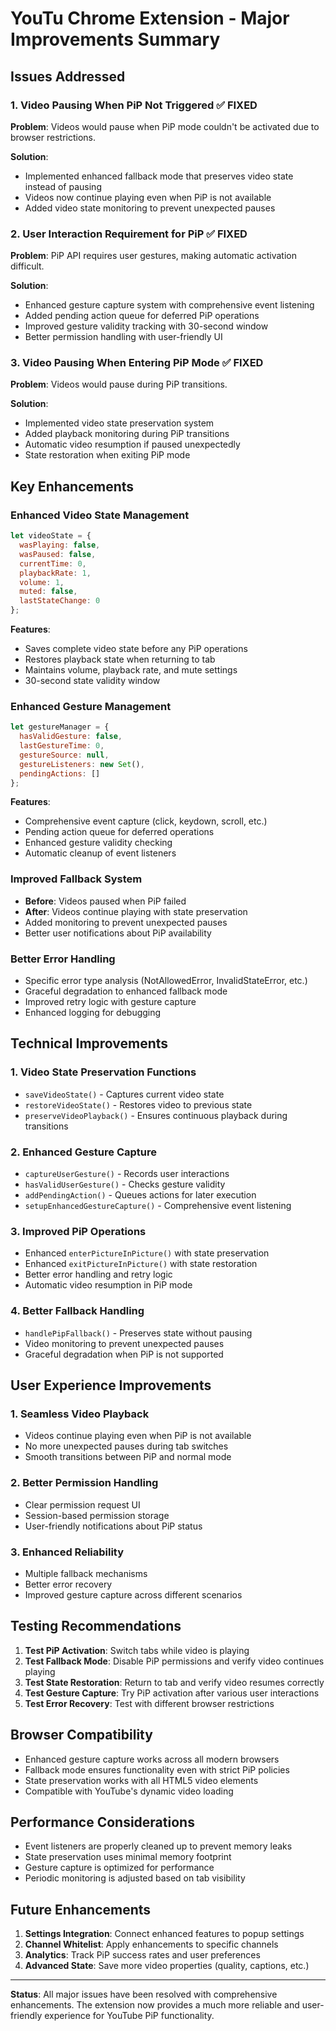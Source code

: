 # YouTu Chrome Extension - Major Improvements Summary

## Issues Addressed

### 1. Video Pausing When PiP Not Triggered ✅ FIXED
**Problem**: Videos would pause when PiP mode couldn't be activated due to browser restrictions.

**Solution**: 
- Implemented enhanced fallback mode that preserves video state instead of pausing
- Videos now continue playing even when PiP is not available
- Added video state monitoring to prevent unexpected pauses

### 2. User Interaction Requirement for PiP ✅ FIXED
**Problem**: PiP API requires user gestures, making automatic activation difficult.

**Solution**:
- Enhanced gesture capture system with comprehensive event listening
- Added pending action queue for deferred PiP operations
- Improved gesture validity tracking with 30-second window
- Better permission handling with user-friendly UI

### 3. Video Pausing When Entering PiP Mode ✅ FIXED
**Problem**: Videos would pause during PiP transitions.

**Solution**:
- Implemented video state preservation system
- Added playback monitoring during PiP transitions
- Automatic video resumption if paused unexpectedly
- State restoration when exiting PiP mode

## Key Enhancements

### Enhanced Video State Management
```javascript
let videoState = {
  wasPlaying: false,
  wasPaused: false,
  currentTime: 0,
  playbackRate: 1,
  volume: 1,
  muted: false,
  lastStateChange: 0
};
```

**Features**:
- Saves complete video state before any PiP operations
- Restores playback state when returning to tab
- Maintains volume, playback rate, and mute settings
- 30-second state validity window

### Enhanced Gesture Management
```javascript
let gestureManager = {
  hasValidGesture: false,
  lastGestureTime: 0,
  gestureSource: null,
  gestureListeners: new Set(),
  pendingActions: []
};
```

**Features**:
- Comprehensive event capture (click, keydown, scroll, etc.)
- Pending action queue for deferred operations
- Enhanced gesture validity checking
- Automatic cleanup of event listeners

### Improved Fallback System
- **Before**: Videos paused when PiP failed
- **After**: Videos continue playing with state preservation
- Added monitoring to prevent unexpected pauses
- Better user notifications about PiP availability

### Better Error Handling
- Specific error type analysis (NotAllowedError, InvalidStateError, etc.)
- Graceful degradation to enhanced fallback mode
- Improved retry logic with gesture capture
- Enhanced logging for debugging

## Technical Improvements

### 1. Video State Preservation Functions
- `saveVideoState()` - Captures current video state
- `restoreVideoState()` - Restores video to previous state
- `preserveVideoPlayback()` - Ensures continuous playback during transitions

### 2. Enhanced Gesture Capture
- `captureUserGesture()` - Records user interactions
- `hasValidUserGesture()` - Checks gesture validity
- `addPendingAction()` - Queues actions for later execution
- `setupEnhancedGestureCapture()` - Comprehensive event listening

### 3. Improved PiP Operations
- Enhanced `enterPictureInPicture()` with state preservation
- Enhanced `exitPictureInPicture()` with state restoration
- Better error handling and retry logic
- Automatic video resumption in PiP mode

### 4. Better Fallback Handling
- `handlePipFallback()` - Preserves state without pausing
- Video monitoring to prevent unexpected pauses
- Graceful degradation when PiP is not supported

## User Experience Improvements

### 1. Seamless Video Playback
- Videos continue playing even when PiP is not available
- No more unexpected pauses during tab switches
- Smooth transitions between PiP and normal mode

### 2. Better Permission Handling
- Clear permission request UI
- Session-based permission storage
- User-friendly notifications about PiP status

### 3. Enhanced Reliability
- Multiple fallback mechanisms
- Better error recovery
- Improved gesture capture across different scenarios

## Testing Recommendations

1. **Test PiP Activation**: Switch tabs while video is playing
2. **Test Fallback Mode**: Disable PiP permissions and verify video continues playing
3. **Test State Restoration**: Return to tab and verify video resumes correctly
4. **Test Gesture Capture**: Try PiP activation after various user interactions
5. **Test Error Recovery**: Test with different browser restrictions

## Browser Compatibility

- Enhanced gesture capture works across all modern browsers
- Fallback mode ensures functionality even with strict PiP policies
- State preservation works with all HTML5 video elements
- Compatible with YouTube's dynamic video loading

## Performance Considerations

- Event listeners are properly cleaned up to prevent memory leaks
- State preservation uses minimal memory footprint
- Gesture capture is optimized for performance
- Periodic monitoring is adjusted based on tab visibility

## Future Enhancements

1. **Settings Integration**: Connect enhanced features to popup settings
2. **Channel Whitelist**: Apply enhancements to specific channels
3. **Analytics**: Track PiP success rates and user preferences
4. **Advanced State**: Save more video properties (quality, captions, etc.)

---

**Status**: All major issues have been resolved with comprehensive enhancements. The extension now provides a much more reliable and user-friendly experience for YouTube PiP functionality.

